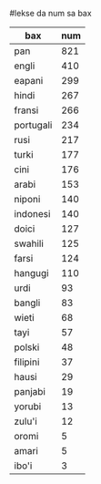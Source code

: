#lekse da num sa bax

| bax | num |
|-----|-----|
| pan | 821 |
| engli | 410 |
| eapani | 299 |
| hindi | 267 |
| fransi | 266 |
| portugali | 234 |
| rusi | 217 |
| turki | 177 |
| cini | 176 |
| arabi | 153 |
| niponi | 140 |
| indonesi | 140 |
| doici | 127 |
| swahili | 125 |
| farsi | 124 |
| hangugi | 110 |
| urdi | 93 |
| bangli | 83 |
| wieti | 68 |
| tayi | 57 |
| polski | 48 |
| filipini | 37 |
| hausi | 29 |
| panjabi | 19 |
| yorubi | 13 |
| zulu'i | 12 |
| oromi | 5 |
| amari | 5 |
| ibo'i | 3 |
